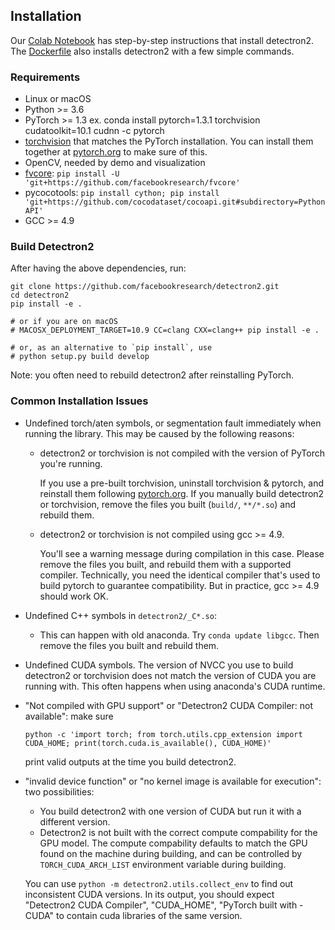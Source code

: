 ## Installation

Our [Colab Notebook](https://colab.research.google.com/drive/16jcaJoc6bCFAQ96jDe2HwtXj7BMD_-m5)
has step-by-step instructions that install detectron2.
The [Dockerfile](https://github.com/facebookresearch/detectron2/blob/master/docker/Dockerfile)
also installs detectron2 with a few simple commands.

### Requirements
- Linux or macOS
- Python >= 3.6
- PyTorch >= 1.3
    ex. conda install pytorch=1.3.1 torchvision cudatoolkit=10.1 cudnn -c pytorch
- [torchvision](https://github.com/pytorch/vision/) that matches the PyTorch installation.
	You can install them together at [pytorch.org](https://pytorch.org) to make sure of this.
- OpenCV, needed by demo and visualization
- [fvcore](https://github.com/facebookresearch/fvcore/): `pip install -U 'git+https://github.com/facebookresearch/fvcore'`
- pycocotools: `pip install cython; pip install 'git+https://github.com/cocodataset/cocoapi.git#subdirectory=PythonAPI'`
- GCC >= 4.9


### Build Detectron2

After having the above dependencies, run:
```
git clone https://github.com/facebookresearch/detectron2.git
cd detectron2
pip install -e .

# or if you are on macOS
# MACOSX_DEPLOYMENT_TARGET=10.9 CC=clang CXX=clang++ pip install -e .

# or, as an alternative to `pip install`, use
# python setup.py build develop
```
Note: you often need to rebuild detectron2 after reinstalling PyTorch.

### Common Installation Issues

+ Undefined torch/aten symbols, or segmentation fault immediately when running the library.
  This may be caused by the following reasons:

	* detectron2 or torchvision is not compiled with the version of PyTorch you're running.

		If you use a pre-built torchvision, uninstall torchvision & pytorch, and reinstall them
		following [pytorch.org](http://pytorch.org).
		If you manually build detectron2 or torchvision, remove the files you built (`build/`, `**/*.so`)
		and rebuild them.

	* detectron2 or torchvision is not compiled using gcc >= 4.9.

	  You'll see a warning message during compilation in this case. Please remove the files you built,
		and rebuild them with a supported compiler.
		Technically, you need the identical compiler that's used to build pytorch to guarantee
		compatibility. But in practice, gcc >= 4.9 should work OK.

+ Undefined C++ symbols in `detectron2/_C*.so`:

  * This can happen with old anaconda. Try `conda update libgcc`. Then remove the files you built and rebuild them.

+ Undefined CUDA symbols. The version of NVCC you use to build detectron2 or torchvision does
	not match the version of CUDA you are running with.
	This often happens when using anaconda's CUDA runtime.

+ "Not compiled with GPU support" or "Detectron2 CUDA Compiler: not available": make sure
	```
	python -c 'import torch; from torch.utils.cpp_extension import CUDA_HOME; print(torch.cuda.is_available(), CUDA_HOME)'
	```
	print valid outputs at the time you build detectron2.

+ "invalid device function" or "no kernel image is available for execution": two possibilities:
  * You build detectron2 with one version of CUDA but run it with a different version.
  * Detectron2 is not built with the correct compute compability for the GPU model.
    The compute compability defaults to match the GPU found on the machine during building,
    and can be controlled by `TORCH_CUDA_ARCH_LIST` environment variable during building.

  You can use `python -m detectron2.utils.collect_env` to find out inconsistent CUDA versions.
	In its output, you should expect "Detectron2 CUDA Compiler", "CUDA_HOME", "PyTorch built with - CUDA"
	to contain cuda libraries of the same version.
